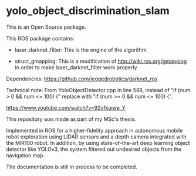 # yolo_object_discrimination_slam

This is an Open Source package.

This ROS package contains:
- laser_darknet_filter:
This is the engine of the algorithm

- struct_gmapping:
This is a modification of http://wiki.ros.org/gmapping in order to make laser_darknet_filter work properly

Dependencies: https://github.com/leggedrobotics/darknet_ros

Technical note: From YoloObjectDetector.cpp in line 588, instead of "if (num > 0 && num <= 100) {" replace with "if (num >= 0 && num <= 100) {".

https://www.youtube.com/watch?v=92vfkuiwe_Y

This repository was made as part of my MSc's thesis.

Implemented in ROS for a higher-fidelity approach in autonomous mobile robot exploration using LIDAR sensors and a depth camera integrated with the MiR100 robot. In addition, by using state-of-the-art deep learning object detector like YOLOv3, the system filtered out undesired objects from the navigation map.

The documentation is still in process to be completed.
